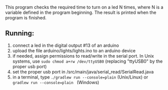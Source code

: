 This program checks the required time to turn on a led N times, where N is a variable defined in the program beginning.
The result is printed when the program is finished.

## Running:
  1. connect a led in the digital output #13 of an arduino
  2. upload the file arduino/lights/lights.ino to an arduino device
  3. if needed, assign permissions to read/write in the serial port. In Unix systems, use ```sudo chmod a+rw /dev/ttyUSB0``` (replacing "ttyUSB0" by the proper usb port)
  4. set the proper usb port in /src/main/java/serial_read/SerialRead.java
  5. in a terminal, type ```./gradlew run --console=plain``` (Unix/Linux) or ```gradlew run --console=plain ``` (Windows)


